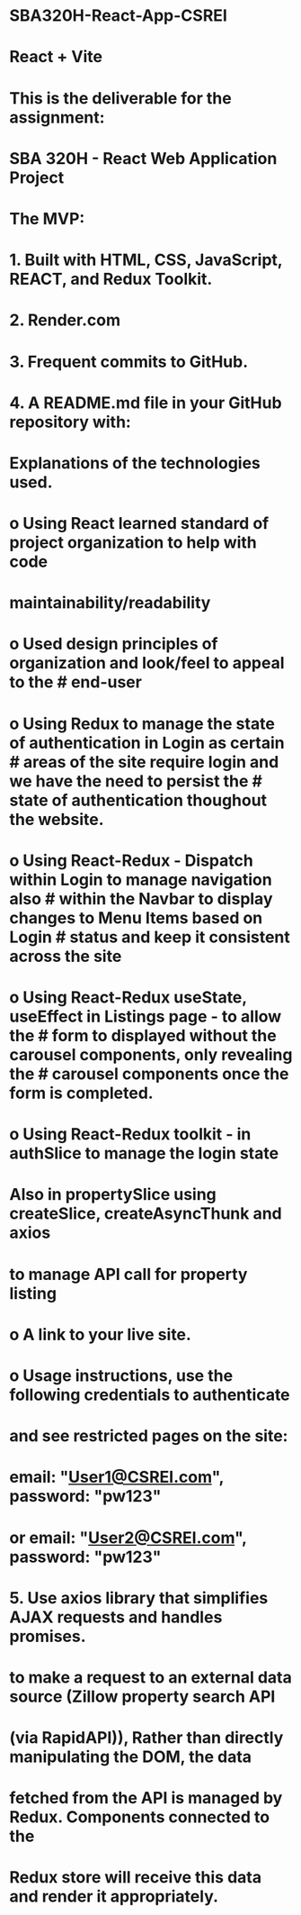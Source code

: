 # SBA320H-React-App-CSREI

# React + Vite

# This is the deliverable for the assignment:

# SBA 320H - React Web Application Project

# The MVP:

# 1. Built with HTML, CSS, JavaScript, REACT, and Redux Toolkit.

# 2. Render.com

# 3. Frequent commits to GitHub.

# 4. A README.md file in your GitHub repository with:

# Explanations of the technologies used.

# o Using React learned standard of project organization to help with code

# maintainability/readability

# o Used design principles of organization and look/feel to appeal to the # end-user

# o Using Redux to manage the state of authentication in Login as certain # areas of the site require login and we have the need to persist the # state of authentication thoughout the website.

# o Using React-Redux - Dispatch within Login to manage navigation also # within the Navbar to display changes to Menu Items based on Login # status and keep it consistent across the site

# o Using React-Redux useState, useEffect in Listings page - to allow the # form to displayed without the carousel components, only revealing the # carousel components once the form is completed.

# o Using React-Redux toolkit - in authSlice to manage the login state

# Also in propertySlice using createSlice, createAsyncThunk and axios

# to manage API call for property listing

# o A link to your live site.

# o Usage instructions, use the following credentials to authenticate

# and see restricted pages on the site:

# email: "User1@CSREI.com", password: "pw123"

# or email: "User2@CSREI.com", password: "pw123"

# 5. Use axios library that simplifies AJAX requests and handles promises.

# to make a request to an external data source (Zillow property search API

# (via RapidAPI)), Rather than directly manipulating the DOM, the data

# fetched from the API is managed by Redux. Components connected to the

# Redux store will receive this data and render it appropriately.
